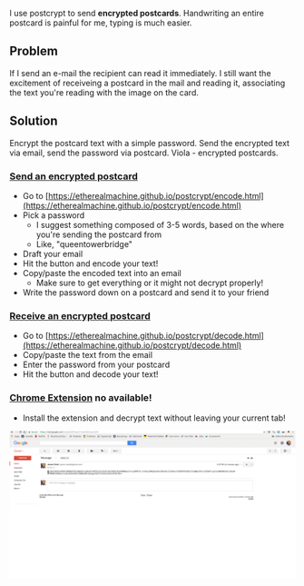 I use postcrypt to send **encrypted postcards**. Handwriting an entire postcard is painful for me, typing is much easier.

## Problem
If I send an e-mail the recipient can read it immediately. I still want the excitement of receiveing a postcard in the mail and reading it, associating the text you're reading with the image on the card.

## Solution
Encrypt the postcard text with a simple password. Send the encrypted text via email, send the password via postcard. Viola - encrypted postcards.

### [Send an encrypted postcard](https://etherealmachine.github.io/postcrypt/encode.html)
* Go to [https://etherealmachine.github.io/postcrypt/encode.html](https://etherealmachine.github.io/postcrypt/encode.html)
* Pick a password
  * I suggest something composed of 3-5 words, based on the where you're sending the postcard from
  * Like, "queentowerbridge"
* Draft your email
* Hit the button and encode your text!
* Copy/paste the encoded text into an email
  * Make sure to get everything or it might not decrypt properly!
* Write the password down on a postcard and send it to your friend

### [Receive an encrypted postcard](https://etherealmachine.github.io/postcrypt/decode.html)
* Go to [https://etherealmachine.github.io/postcrypt/decode.html](https://etherealmachine.github.io/postcrypt/decode.html)
* Copy/paste the text from the email
* Enter the password from your postcard
* Hit the button and decode your text!

### [Chrome Extension](https://chrome.google.com/webstore/detail/postcrypt/kompooepgjkibjlpjmncnojbjbnencmf) no available!
* Install the extension and decrypt text without leaving your current tab!

![Chrome Extension Demo](https://github.com/etherealmachine/postcrypt/blob/master/demo.gif?raw=true)
